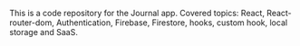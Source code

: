This is a code repository for the Journal app. Covered topics: React, React-router-dom, Authentication, Firebase, Firestore, hooks, custom hook, local storage and SaaS.
